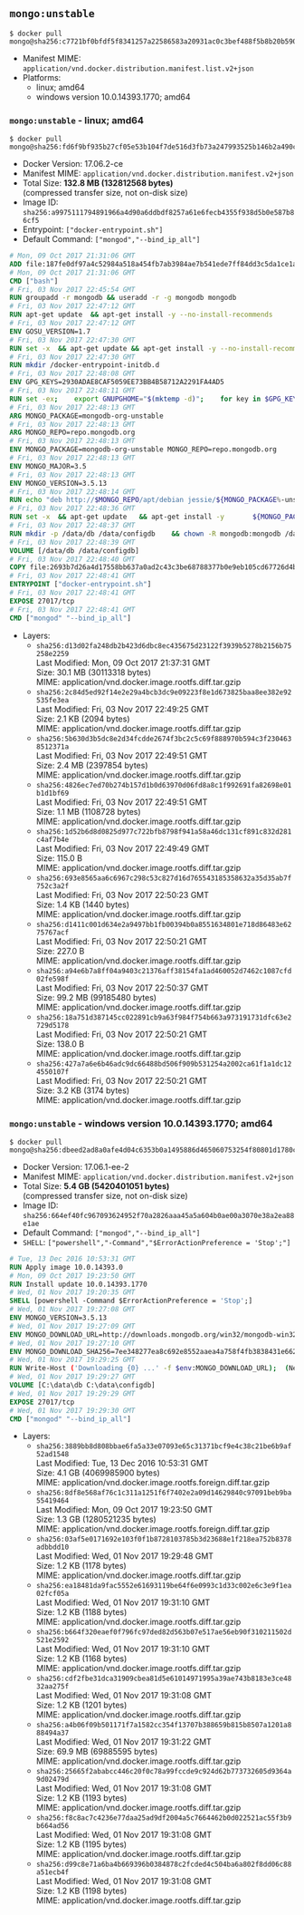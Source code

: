 ## `mongo:unstable`

```console
$ docker pull mongo@sha256:c7721bf0bfdf5f8341257a22586583a20931ac0c3bef488f5b8b20b590796d3f
```

-	Manifest MIME: `application/vnd.docker.distribution.manifest.list.v2+json`
-	Platforms:
	-	linux; amd64
	-	windows version 10.0.14393.1770; amd64

### `mongo:unstable` - linux; amd64

```console
$ docker pull mongo@sha256:fd6f9bf935b27cf05e53b104f7de516d3fb73a247993525b146b2a490c0dfd88
```

-	Docker Version: 17.06.2-ce
-	Manifest MIME: `application/vnd.docker.distribution.manifest.v2+json`
-	Total Size: **132.8 MB (132812568 bytes)**  
	(compressed transfer size, not on-disk size)
-	Image ID: `sha256:a9975111794891966a4d90a6ddbdf8257a61e6fecb4355f938d5b0e587b86cf5`
-	Entrypoint: `["docker-entrypoint.sh"]`
-	Default Command: `["mongod","--bind_ip_all"]`

```dockerfile
# Mon, 09 Oct 2017 21:31:06 GMT
ADD file:187fe0df97a4c52984a518a454fb7ab3984ae7b541ede7ff84dd3c5da1ce1a59 in / 
# Mon, 09 Oct 2017 21:31:06 GMT
CMD ["bash"]
# Fri, 03 Nov 2017 22:45:54 GMT
RUN groupadd -r mongodb && useradd -r -g mongodb mongodb
# Fri, 03 Nov 2017 22:47:12 GMT
RUN apt-get update 	&& apt-get install -y --no-install-recommends 		ca-certificates 		jq 		numactl 	&& rm -rf /var/lib/apt/lists/*
# Fri, 03 Nov 2017 22:47:12 GMT
ENV GOSU_VERSION=1.7
# Fri, 03 Nov 2017 22:47:30 GMT
RUN set -x 	&& apt-get update && apt-get install -y --no-install-recommends wget && rm -rf /var/lib/apt/lists/* 	&& wget -O /usr/local/bin/gosu "https://github.com/tianon/gosu/releases/download/$GOSU_VERSION/gosu-$(dpkg --print-architecture)" 	&& wget -O /usr/local/bin/gosu.asc "https://github.com/tianon/gosu/releases/download/$GOSU_VERSION/gosu-$(dpkg --print-architecture).asc" 	&& export GNUPGHOME="$(mktemp -d)" 	&& gpg --keyserver ha.pool.sks-keyservers.net --recv-keys B42F6819007F00F88E364FD4036A9C25BF357DD4 	&& gpg --batch --verify /usr/local/bin/gosu.asc /usr/local/bin/gosu 	&& rm -r "$GNUPGHOME" /usr/local/bin/gosu.asc 	&& chmod +x /usr/local/bin/gosu 	&& gosu nobody true 	&& apt-get purge -y --auto-remove wget
# Fri, 03 Nov 2017 22:47:30 GMT
RUN mkdir /docker-entrypoint-initdb.d
# Fri, 03 Nov 2017 22:48:08 GMT
ENV GPG_KEYS=2930ADAE8CAF5059EE73BB4B58712A2291FA4AD5
# Fri, 03 Nov 2017 22:48:11 GMT
RUN set -ex; 	export GNUPGHOME="$(mktemp -d)"; 	for key in $GPG_KEYS; do 		gpg --keyserver ha.pool.sks-keyservers.net --recv-keys "$key"; 	done; 	gpg --export $GPG_KEYS > /etc/apt/trusted.gpg.d/mongodb.gpg; 	rm -r "$GNUPGHOME"; 	apt-key list
# Fri, 03 Nov 2017 22:48:13 GMT
ARG MONGO_PACKAGE=mongodb-org-unstable
# Fri, 03 Nov 2017 22:48:13 GMT
ARG MONGO_REPO=repo.mongodb.org
# Fri, 03 Nov 2017 22:48:13 GMT
ENV MONGO_PACKAGE=mongodb-org-unstable MONGO_REPO=repo.mongodb.org
# Fri, 03 Nov 2017 22:48:13 GMT
ENV MONGO_MAJOR=3.5
# Fri, 03 Nov 2017 22:48:13 GMT
ENV MONGO_VERSION=3.5.13
# Fri, 03 Nov 2017 22:48:14 GMT
RUN echo "deb http://$MONGO_REPO/apt/debian jessie/${MONGO_PACKAGE%-unstable}/$MONGO_MAJOR main" | tee "/etc/apt/sources.list.d/${MONGO_PACKAGE%-unstable}.list"
# Fri, 03 Nov 2017 22:48:36 GMT
RUN set -x 	&& apt-get update 	&& apt-get install -y 		${MONGO_PACKAGE}=$MONGO_VERSION 		${MONGO_PACKAGE}-server=$MONGO_VERSION 		${MONGO_PACKAGE}-shell=$MONGO_VERSION 		${MONGO_PACKAGE}-mongos=$MONGO_VERSION 		${MONGO_PACKAGE}-tools=$MONGO_VERSION 	&& rm -rf /var/lib/apt/lists/* 	&& rm -rf /var/lib/mongodb 	&& mv /etc/mongod.conf /etc/mongod.conf.orig
# Fri, 03 Nov 2017 22:48:37 GMT
RUN mkdir -p /data/db /data/configdb 	&& chown -R mongodb:mongodb /data/db /data/configdb
# Fri, 03 Nov 2017 22:48:39 GMT
VOLUME [/data/db /data/configdb]
# Fri, 03 Nov 2017 22:48:40 GMT
COPY file:2693b7d26a4d17558bb637a0ad2c43c3be68788377b0e9eb105cd67726d4b645 in /usr/local/bin/ 
# Fri, 03 Nov 2017 22:48:41 GMT
ENTRYPOINT ["docker-entrypoint.sh"]
# Fri, 03 Nov 2017 22:48:41 GMT
EXPOSE 27017/tcp
# Fri, 03 Nov 2017 22:48:41 GMT
CMD ["mongod" "--bind_ip_all"]
```

-	Layers:
	-	`sha256:d13d02fa248db2b423d6dbc8ec435675d23122f3939b5278b2156b75258e2259`  
		Last Modified: Mon, 09 Oct 2017 21:37:31 GMT  
		Size: 30.1 MB (30113318 bytes)  
		MIME: application/vnd.docker.image.rootfs.diff.tar.gzip
	-	`sha256:2c84d5ed92f14e2e29a4bcb3dc9e09223f8e1d673825baa8ee382e92535fe3ea`  
		Last Modified: Fri, 03 Nov 2017 22:49:25 GMT  
		Size: 2.1 KB (2094 bytes)  
		MIME: application/vnd.docker.image.rootfs.diff.tar.gzip
	-	`sha256:5b630d3b5dc8e2d34fcdde2674f3bc2c5c69f888970b594c3f2304638512371a`  
		Last Modified: Fri, 03 Nov 2017 22:49:51 GMT  
		Size: 2.4 MB (2397854 bytes)  
		MIME: application/vnd.docker.image.rootfs.diff.tar.gzip
	-	`sha256:4826ec7ed70b274b157d1b0d63970d06fd8a8c1f992691fa82698e01b1d1bf69`  
		Last Modified: Fri, 03 Nov 2017 22:49:51 GMT  
		Size: 1.1 MB (1108728 bytes)  
		MIME: application/vnd.docker.image.rootfs.diff.tar.gzip
	-	`sha256:1d52b6d8d0825d977c722bfb8798f941a58a46dc131cf891c832d281c4af7b4e`  
		Last Modified: Fri, 03 Nov 2017 22:49:49 GMT  
		Size: 115.0 B  
		MIME: application/vnd.docker.image.rootfs.diff.tar.gzip
	-	`sha256:693e8565aa6c6967c298c53c827d16d765543185358632a35d35ab7f752c3a2f`  
		Last Modified: Fri, 03 Nov 2017 22:50:23 GMT  
		Size: 1.4 KB (1440 bytes)  
		MIME: application/vnd.docker.image.rootfs.diff.tar.gzip
	-	`sha256:d1411c001d634e2a9497bb1fb00394b0a8551634801e718d86483e6275767acf`  
		Last Modified: Fri, 03 Nov 2017 22:50:21 GMT  
		Size: 227.0 B  
		MIME: application/vnd.docker.image.rootfs.diff.tar.gzip
	-	`sha256:a94e6b7a8ff04a9403c21376aff38154fa1ad460052d7462c1087cfd02fe598f`  
		Last Modified: Fri, 03 Nov 2017 22:50:37 GMT  
		Size: 99.2 MB (99185480 bytes)  
		MIME: application/vnd.docker.image.rootfs.diff.tar.gzip
	-	`sha256:18a751d387145cc022891cb9a63f984f754b663a973191731dfc63e2729d5178`  
		Last Modified: Fri, 03 Nov 2017 22:50:21 GMT  
		Size: 138.0 B  
		MIME: application/vnd.docker.image.rootfs.diff.tar.gzip
	-	`sha256:427a7a6e6b46adc9dc66488bd506f909b531254a2002ca61f1a1dc124550107f`  
		Last Modified: Fri, 03 Nov 2017 22:50:21 GMT  
		Size: 3.2 KB (3174 bytes)  
		MIME: application/vnd.docker.image.rootfs.diff.tar.gzip

### `mongo:unstable` - windows version 10.0.14393.1770; amd64

```console
$ docker pull mongo@sha256:dbeed2ad8a0afe4d04c6353b0a1495886d465060753254f80801d1780c1baac8
```

-	Docker Version: 17.06.1-ee-2
-	Manifest MIME: `application/vnd.docker.distribution.manifest.v2+json`
-	Total Size: **5.4 GB (5420401051 bytes)**  
	(compressed transfer size, not on-disk size)
-	Image ID: `sha256:664ef40fc967093624952f70a2826aaa45a5a604b0ae00a3070e38a2ea88e1ae`
-	Default Command: `["mongod","--bind_ip_all"]`
-	`SHELL`: `["powershell","-Command","$ErrorActionPreference = 'Stop';"]`

```dockerfile
# Tue, 13 Dec 2016 10:53:31 GMT
RUN Apply image 10.0.14393.0
# Mon, 09 Oct 2017 19:23:50 GMT
RUN Install update 10.0.14393.1770
# Wed, 01 Nov 2017 19:20:35 GMT
SHELL [powershell -Command $ErrorActionPreference = 'Stop';]
# Wed, 01 Nov 2017 19:27:08 GMT
ENV MONGO_VERSION=3.5.13
# Wed, 01 Nov 2017 19:27:09 GMT
ENV MONGO_DOWNLOAD_URL=http://downloads.mongodb.org/win32/mongodb-win32-x86_64-2008plus-ssl-3.5.13-signed.msi
# Wed, 01 Nov 2017 19:27:10 GMT
ENV MONGO_DOWNLOAD_SHA256=7ee348277ea8c692e8552aaea4a758f4fb3838431e6627160ef4b060bbaf3b49
# Wed, 01 Nov 2017 19:29:25 GMT
RUN Write-Host ('Downloading {0} ...' -f $env:MONGO_DOWNLOAD_URL); 	(New-Object System.Net.WebClient).DownloadFile($env:MONGO_DOWNLOAD_URL, 'mongo.msi'); 		Write-Host ('Verifying sha256 ({0}) ...' -f $env:MONGO_DOWNLOAD_SHA256); 	if ((Get-FileHash mongo.msi -Algorithm sha256).Hash -ne $env:MONGO_DOWNLOAD_SHA256) { 		Write-Host 'FAILED!'; 		exit 1; 	}; 		Write-Host 'Installing ...'; 	Start-Process msiexec -Wait 		-ArgumentList @( 			'/i', 			'mongo.msi', 			'/quiet', 			'/qn', 			'INSTALLLOCATION=C:\mongodb', 			'ADDLOCAL=all' 		); 	$env:PATH = 'C:\mongodb\bin;' + $env:PATH; 	[Environment]::SetEnvironmentVariable('PATH', $env:PATH, [EnvironmentVariableTarget]::Machine); 		Write-Host 'Verifying install ...'; 	Write-Host '  mongo --version'; mongo --version; 	Write-Host '  mongod --version'; mongod --version; 		Write-Host 'Removing ...'; 	Remove-Item C:\mongodb\bin\*.pdb -Force; 	Remove-Item C:\windows\installer\*.msi -Force; 	Remove-Item mongo.msi -Force; 		Write-Host 'Complete.';
# Wed, 01 Nov 2017 19:29:27 GMT
VOLUME [C:\data\db C:\data\configdb]
# Wed, 01 Nov 2017 19:29:29 GMT
EXPOSE 27017/tcp
# Wed, 01 Nov 2017 19:29:30 GMT
CMD ["mongod" "--bind_ip_all"]
```

-	Layers:
	-	`sha256:3889bb8d808bbae6fa5a33e07093e65c31371bcf9e4c38c21be6b9af52ad1548`  
		Last Modified: Tue, 13 Dec 2016 10:53:31 GMT  
		Size: 4.1 GB (4069985900 bytes)  
		MIME: application/vnd.docker.image.rootfs.foreign.diff.tar.gzip
	-	`sha256:8df8e568af76c1c311a1251f6f7402e2a09d14629840c97091beb9ba55419464`  
		Last Modified: Mon, 09 Oct 2017 19:23:50 GMT  
		Size: 1.3 GB (1280521235 bytes)  
		MIME: application/vnd.docker.image.rootfs.foreign.diff.tar.gzip
	-	`sha256:03af5e0171692e103f0f1b8728103785b3d23688e1f218ea752b8378adbbdd10`  
		Last Modified: Wed, 01 Nov 2017 19:29:48 GMT  
		Size: 1.2 KB (1178 bytes)  
		MIME: application/vnd.docker.image.rootfs.diff.tar.gzip
	-	`sha256:ea18481da9fac5552e61693119be64f6e0993c1d33c002e6c3e9f1ea02fcf05a`  
		Last Modified: Wed, 01 Nov 2017 19:31:10 GMT  
		Size: 1.2 KB (1188 bytes)  
		MIME: application/vnd.docker.image.rootfs.diff.tar.gzip
	-	`sha256:b664f320eaef0f796fc97ded82d563b07e517ae56eb90f310211502d521e2592`  
		Last Modified: Wed, 01 Nov 2017 19:31:10 GMT  
		Size: 1.2 KB (1168 bytes)  
		MIME: application/vnd.docker.image.rootfs.diff.tar.gzip
	-	`sha256:cdf2fbe31dca31909cbea81d5e61014971995a39ae743b8183e3ce4832aa275f`  
		Last Modified: Wed, 01 Nov 2017 19:31:08 GMT  
		Size: 1.2 KB (1201 bytes)  
		MIME: application/vnd.docker.image.rootfs.diff.tar.gzip
	-	`sha256:a4b06f09b501171f7a1582cc354f13707b388659b815b8507a1201a888494a37`  
		Last Modified: Wed, 01 Nov 2017 19:31:22 GMT  
		Size: 69.9 MB (69885595 bytes)  
		MIME: application/vnd.docker.image.rootfs.diff.tar.gzip
	-	`sha256:25665f2ababcc446c20f0c78a99fccde9c924d62b773732605d9364a9d02479d`  
		Last Modified: Wed, 01 Nov 2017 19:31:08 GMT  
		Size: 1.2 KB (1193 bytes)  
		MIME: application/vnd.docker.image.rootfs.diff.tar.gzip
	-	`sha256:f8c8ac7c4236e77daa25ad9df2004a5c7664462b0d022521ac55f3b9b664ad56`  
		Last Modified: Wed, 01 Nov 2017 19:31:08 GMT  
		Size: 1.2 KB (1195 bytes)  
		MIME: application/vnd.docker.image.rootfs.diff.tar.gzip
	-	`sha256:d99c8e71a6ba4b669396b0384878c2fcded4c504ba6a802f8dd06c88a51ecb4f`  
		Last Modified: Wed, 01 Nov 2017 19:31:08 GMT  
		Size: 1.2 KB (1198 bytes)  
		MIME: application/vnd.docker.image.rootfs.diff.tar.gzip
